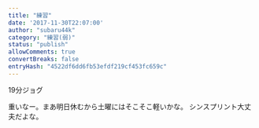 ```yaml
---
title: "練習"
date: '2017-11-30T22:07:00'
author: "subaru44k"
category: "練習(弱)"
status: "publish"
allowComments: true
convertBreaks: false
entryHash: "4522df6dd6fb53efdf219cf453fc659c"
---
```

19分ジョグ

重いなー。まあ明日休むから土曜にはそこそこ軽いかな。
シンスプリント大丈夫だよな。
